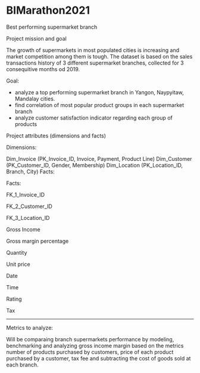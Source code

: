 # BIMarathon2021

Best performing supermarket branch

Project mission and goal

The growth of supermarkets in most populated cities is increasing and market competition among them is tough. The dataset is based on the sales transactions history of 3 different supermarket branches, collected for 3 consequitive months od 2019. 

Goal:

- analyze a top performing supermarket branch in Yangon, Naypyitaw, Mandalay cities. 
- find correlation of most popular product groups in each supermarket branch
- analyze customer satisfaction indicator regarding each group of products

Project attributes (dimensions and facts)

Dimensions:

Dim_Invoice (PK_Invoice_ID, Invoice, Payment, Product Line)
Dim_Customer (PK_Customer_ID, Gender, Membership)
Dim_Location (PK_Location_ID, Branch, City)
Facts: 

Facts:

FK_1_Invoice_ID

FK_2_Customer_ID

FK_3_Location_ID

Gross Income

Gross margin percentage

Quantity

Unit price

Date

Time

Rating

Tax

************************************************************************************
Metrics to analyze:

Will be comparaing branch supermarkets performance by modeling, benchmarking and analyzing gross income margin based on the metrics number of products purchased by customers, price of each product purchased by a customer, tax fee and subtracting the cost of goods sold at each branch.
